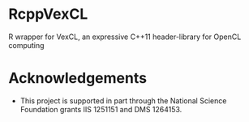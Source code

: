 RcppVexCL
=========

R wrapper for VexCL, an expressive C++11 header-library for OpenCL computing

# Acknowledgements
- This project is supported in part through the National Science Foundation grants IIS 1251151 and DMS 1264153.

